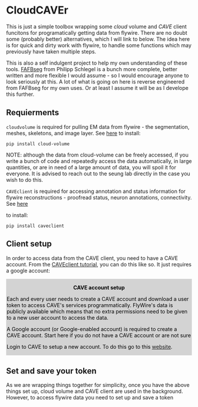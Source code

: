 # CloudCAVEr

This is just a simple toolbox wrapping some *cloud* volume and *CAVE* client funcitons for programatically getting data from flywire. There are no doubt some (probably better) alternatives, which I will link to below. The idea here is for quick and dirty work with flywire, to handle some functions which may previously have taken multiple steps.

This is also a self indulgent project to help my own understanding of these tools. [FAFBseg](https://github.com/navis-org/fafbseg-py/tree/master) from Philipp Schlegel is a bunch more complete, better written and more flexible I would assume - so I would encourage anyone to look seriously at this. A lot of what is going on here is reverse engineered from FAFBseg for my own uses. Or at least I assume it will be as I develope this further.

## Requierments

`cloudvolume` is required for pulling EM data from flywire - the segmentation, meshes, skeletons, and image layer. See [here](https://github.com/seung-lab/cloud-volume)
to install:

```
pip install cloud-volume
```
NOTE: although the data from cloud-volume can be freely accessed, if you write a bunch of code and repeatedly access the data automatically, in large quantities, or are in need of a large amount of data, you will spoil it for everyone. It is advised to reach out to the seung lab directly in the case you wish to do this.

`CAVEclient` is required for accessing annotation and status information for flywire reconstructions - proofread status, neuron annotations, connectivity. See [here](https://caveclient.readthedocs.io/en/latest/guide/intro.html) 

to install:

```
pip install caveclient
```

## Client setup

In order to access data from the CAVE client, you need to have a CAVE account. From the [CAVEclient tutorial](https://github.com/seung-lab/FlyConnectome/blob/main/CAVE%20tutorial.ipynb), you can do this like so. It just requires a google account:

<div class="warning" style='padding:0.1em; background-color:#d3d3d3; color:#000000'>
<span>
<p style='margin-top:1em; text-align:center'>
<b>CAVE account setup
</b></p>
<p style='margin-left:1em;'>

Each and every user needs to create a CAVE account and download a user token to access CAVE's services programmatically. FlyWire's data is publicly available which means that no extra permissions need to be given to a new user account to access the data.

A Google account (or Google-enabled account) is required to create a CAVE account.
Start here if you do not have a CAVE account or are not sure

Login to CAVE to setup a new account. To do this go to this [website](https://prod.flywire-daf.com/materialize/views/datastack/flywire_fafb_public).

</p>
<p style='margin-bottom:1em; margin-right:1em; text-align:right; font-family:Georgia'> 
</p></span>
</div>

## Set and save your token

As we are wrapping things together for simplicity, once you have the above things set up, cloud volume and CAVE client are used in the background. However, to access flywire data you need to set up and save a token